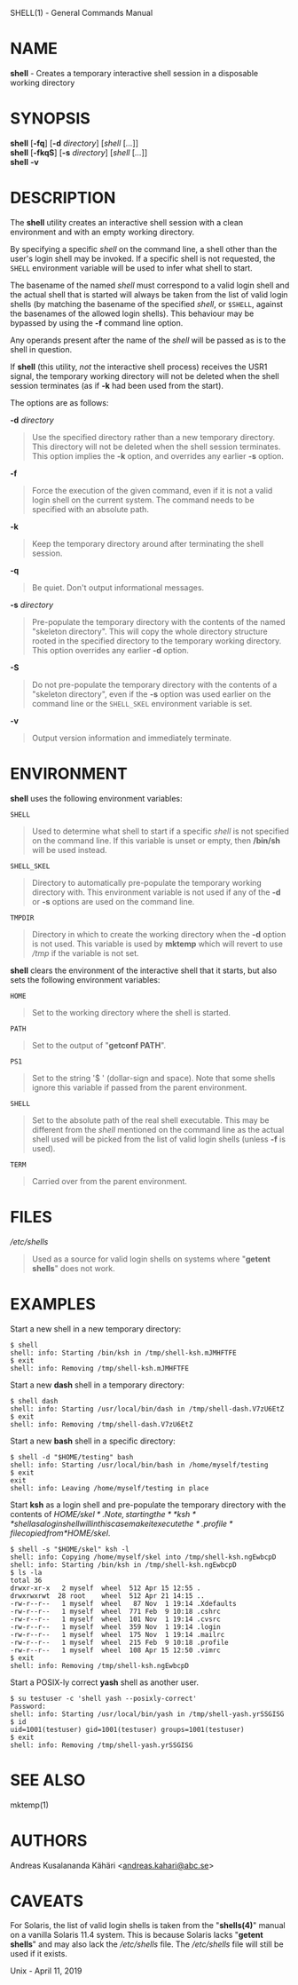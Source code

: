 SHELL(1) - General Commands Manual

# NAME

**shell** - Creates a temporary interactive shell session in a disposable working directory

# SYNOPSIS

**shell**
\[**-fq**]
\[**-d**&nbsp;*directory*]
\[*shell*&nbsp;\[*...*]]  
**shell**
\[**-fkqS**]
\[**-s**&nbsp;*directory*]
\[*shell*&nbsp;\[*...*]]  
**shell**
**-v**

# DESCRIPTION

The
**shell**
utility creates an interactive shell session with a clean environment
and with an empty working directory.

By specifying a specific
*shell*
on the command line, a shell other than the user's login shell may be
invoked.
If a specific shell is not requested, the
`SHELL`
environment variable will be used to infer what shell to start.

The basename of the named
*shell*
must correspond to a valid login shell and the actual shell that is
started will always be taken from the list of valid login shells (by
matching the basename of the specified
*shell*,
or
`$SHELL`,
against the basenames of
the allowed login shells).
This behaviour may be bypassed by using the
**-f**
command line option.

Any operands present after the name of the
*shell*
will be passed as is to the shell in question.

If
**shell**
(this utility,
*not*
the interactive shell process) receives the USR1 signal, the temporary
working directory will not be deleted when the shell session terminates
(as if
**-k**
had been used from the start).

The options are as follows:

**-d** *directory*

> Use the specified directory rather than a new temporary directory.
> This directory will not be deleted when the shell session terminates.
> This option implies the
> **-k**
> option, and overrides any earlier
> **-s**
> option.

**-f**

> Force the execution of the given command, even if it is not a valid
> login shell on the current system.
> The command needs to be specified with an absolute path.

**-k**

> Keep the temporary directory around after terminating the shell session.

**-q**

> Be quiet.
> Don't output informational messages.

**-s** *directory*

> Pre-populate the temporary directory with the contents of the named
> "skeleton directory".
> This will copy the whole directory structure rooted in the specified
> directory to the temporary working directory.
> This option overrides any earlier
> **-d**
> option.

**-S**

> Do not pre-populate the temporary directory with the contents of a
> "skeleton directory",
> even if the
> **-s**
> option was used earlier on the command line or the
> `SHELL_SKEL`
> environment variable is set.

**-v**

> Output version information and immediately terminate.

# ENVIRONMENT

**shell**
uses the following environment variables:

`SHELL`

> Used to determine what shell to start if a specific
> *shell*
> is not specified on the command line.
> If this variable is unset or empty, then
> **/bin/sh**
> will be used instead.

`SHELL_SKEL`

> Directory to automatically pre-populate the temporary working directory with.
> This environment variable is not used if any of the
> **-d**
> or
> **-s**
> options are used on the command line.

`TMPDIR`

> Directory in which to create the working directory when the
> **-d**
> option is not used.
> This variable is used by
> **mktemp**
> which will revert to use
> */tmp*
> if the variable is not set.

**shell**
clears the environment of the interactive shell that it starts, but
also sets the following environment variables:

`HOME`

> Set to the working directory where the shell is started.

`PATH`

> Set to the output of
> "**getconf PATH**".

`PS1`

> Set to the string
> '$ '
> (dollar-sign and space).
> Note that some shells ignore this variable if passed from the parent
> environment.

`SHELL`

> Set to the absolute path of the real shell executable.
> This may be different from the
> *shell*
> mentioned on the command line as the actual shell used will be picked
> from the list of valid login shells (unless
> **-f**
> is used).

`TERM`

> Carried over from the parent environment.

# FILES

*/etc/shells*

> Used as a source for valid login shells on systems where
> "**getent shells**"
> does not work.

# EXAMPLES

Start a new shell in a new temporary directory:

	$ shell
	shell: info: Starting /bin/ksh in /tmp/shell-ksh.mJMHFTFE
	$ exit
	shell: info: Removing /tmp/shell-ksh.mJMHFTFE

Start a new
**dash**
shell in a temporary directory:

	$ shell dash
	shell: info: Starting /usr/local/bin/dash in /tmp/shell-dash.V7zU6EtZ
	$ exit
	shell: info: Removing /tmp/shell-dash.V7zU6EtZ

Start a new
**bash**
shell in a specific directory:

	$ shell -d "$HOME/testing" bash
	shell: info: Starting /usr/local/bin/bash in /home/myself/testing
	$ exit
	exit
	shell: info: Leaving /home/myself/testing in place

Start
**ksh**
as a login shell and pre-populate the temporary directory with the
contents of
*$HOME/skel*.
Note, starting the
**ksh**
shell as a login shell will in this case make it execute the
*.profile*
file copied from
*$HOME/skel*.

	$ shell -s "$HOME/skel" ksh -l
	shell: info: Copying /home/myself/skel into /tmp/shell-ksh.ngEwbcpD
	shell: info: Starting /bin/ksh in /tmp/shell-ksh.ngEwbcpD
	$ ls -la
	total 36
	drwxr-xr-x   2 myself  wheel  512 Apr 15 12:55 .
	drwxrwxrwt  28 root    wheel  512 Apr 21 14:15 ..
	-rw-r--r--   1 myself  wheel   87 Nov  1 19:14 .Xdefaults
	-rw-r--r--   1 myself  wheel  771 Feb  9 10:18 .cshrc
	-rw-r--r--   1 myself  wheel  101 Nov  1 19:14 .cvsrc
	-rw-r--r--   1 myself  wheel  359 Nov  1 19:14 .login
	-rw-r--r--   1 myself  wheel  175 Nov  1 19:14 .mailrc
	-rw-r--r--   1 myself  wheel  215 Feb  9 10:18 .profile
	-rw-r--r--   1 myself  wheel  108 Apr 15 12:50 .vimrc
	$ exit
	shell: info: Removing /tmp/shell-ksh.ngEwbcpD

Start a POSIX-ly correct
**yash**
shell as another user.

	$ su testuser -c 'shell yash --posixly-correct'
	Password:
	shell: info: Starting /usr/local/bin/yash in /tmp/shell-yash.yrSSGISG
	$ id
	uid=1001(testuser) gid=1001(testuser) groups=1001(testuser)
	$ exit
	shell: info: Removing /tmp/shell-yash.yrSSGISG

# SEE ALSO

mktemp(1)

# AUTHORS

Andreas Kusalananda K&#228;h&#228;ri &lt;[andreas.kahari@abc.se](mailto:andreas.kahari@abc.se)&gt;

# CAVEATS

For Solaris, the list of valid login shells is taken from the
"**shells(4)**"
manual on a vanilla Solaris 11.4 system.
This is because Solaris lacks
"**getent shells**"
and may also lack the
*/etc/shells*
file.
The
*/etc/shells*
file will still be used if it exists.

Unix - April 11, 2019
